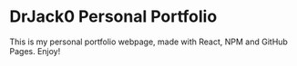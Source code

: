 # DrJack0 Personal Portfolio

This is my personal portfolio webpage, made with React, NPM and GitHub Pages. Enjoy!
